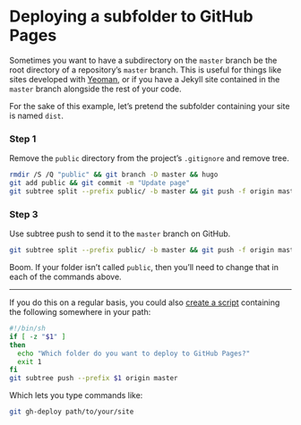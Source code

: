 # Deploying a subfolder to GitHub Pages

Sometimes you want to have a subdirectory on the `master` branch be the root directory of a repository’s `master` branch. This is useful for things like sites developed with [Yeoman](http://yeoman.io), or if you have a Jekyll site contained in the `master` branch alongside the rest of your code.

For the sake of this example, let’s pretend the subfolder containing your site is named `dist`.

### Step 1

Remove the `public` directory from the project’s `.gitignore` and remove tree.

```sh
rmdir /S /Q "public" && git branch -D master && hugo
git add public && git commit -m "Update page"
git subtree split --prefix public/ -b master && git push -f origin master:master
```


### Step 3

Use subtree push to send it to the `master` branch on GitHub.

```sh
git subtree split --prefix public/ -b master && git push -f origin master:master
```

Boom. If your folder isn’t called `public`, then you’ll need to change that in each of the commands above.

---

If you do this on a regular basis, you could also [create a script](https://github.com/cobyism/dotfiles/blob/master/bin/git-gh-deploy) containing the following somewhere in your path:

```sh
#!/bin/sh
if [ -z "$1" ]
then
  echo "Which folder do you want to deploy to GitHub Pages?"
  exit 1
fi
git subtree push --prefix $1 origin master
```

Which lets you type commands like:

```sh
git gh-deploy path/to/your/site
```